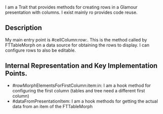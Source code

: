 I am a Trait that provides methods for creating rows in a Glamour presentation with columns. I exist mainly ro provides code reuse. Description --------------------My main entry point is #cellColumn:row:. This is the method called by FTTableMorph on a data source for obtaining the rows to display.  I can configure rows to also be editable.Internal Representation and Key Implementation Points.--------------------- #rowMorphElementsForFirstColumn:item:in:    I am a  hook method for configuring the first column (tables and tree need a different first column)- #dataFromPresentationItem:                                     I am a hook methods for getting the actual data from an item of the FTTableMorph
